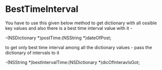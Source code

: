 # BestTimeInterval

You have to use this given below method to get dictionary with all ossible key values and also there is a best time interval value with it - 

-(NSDictionary *)postTime:(NSString *)dateOfPost; 

to get only best time interval among all the dictionary values - pass the dictionary of intervals to it

-(NSString *)bestIntervalTime:(NSDictionary *)dicOfInteravlsGot;

